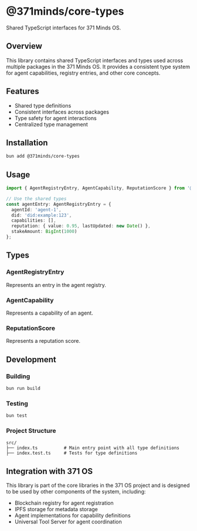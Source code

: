 # @371minds/core-types

Shared TypeScript interfaces for 371 Minds OS.

## Overview

This library contains shared TypeScript interfaces and types used across multiple packages in the 371 Minds OS. It provides a consistent type system for agent capabilities, registry entries, and other core concepts.

## Features

- Shared type definitions
- Consistent interfaces across packages
- Type safety for agent interactions
- Centralized type management

## Installation

```bash
bun add @371minds/core-types
```

## Usage

```typescript
import { AgentRegistryEntry, AgentCapability, ReputationScore } from '@371minds/core-types';

// Use the shared types
const agentEntry: AgentRegistryEntry = {
  agentId: 'agent-1',
  did: 'did:example:123',
  capabilities: [],
  reputation: { value: 0.95, lastUpdated: new Date() },
  stakeAmount: BigInt(1000)
};
```

## Types

### AgentRegistryEntry

Represents an entry in the agent registry.

### AgentCapability

Represents a capability of an agent.

### ReputationScore

Represents a reputation score.

## Development

### Building

```bash
bun run build
```

### Testing

```bash
bun test
```

### Project Structure

```
src/
├── index.ts          # Main entry point with all type definitions
├── index.test.ts     # Tests for type definitions
```

## Integration with 371 OS

This library is part of the core libraries in the 371 OS project and is designed to be used by other components of the system, including:

- Blockchain registry for agent registration
- IPFS storage for metadata storage
- Agent implementations for capability definitions
- Universal Tool Server for agent coordination